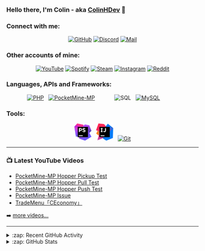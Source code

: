 ### Hello there, I'm Colin - aka [ColinHDev](https://github.com/ColinHDev) 👋

### Connect with me:

<p align="center">
	<a href="https://github.com/ColinHDev"><img src="https://img.icons8.com/bubbles/60/000000/github.png" alt="GitHub"/></a>
	<a href="https://discord.com/invite/cAYKEtaqnp"><img src="https://img.icons8.com/bubbles/60/000000/discord.png" alt="Discord"/></a>
	<a href="mailto:colinh.2911@gmail.com"><img src="https://img.icons8.com/bubbles/60/000000/gmail-new.png" alt="Mail"/></a>
</p>

### Other accounts of mine:

<p align="center">
	<a href="https://youtube.com/ColinHDev"><img src="https://img.icons8.com/bubbles/60/000000/youtube.png" alt="YouTube"/></a>
	<a href="https://open.spotify.com/user/31hlddslorcsvco4j3wipgvt67pm?si=9c143b633e75472b"><img src="https://img.icons8.com/bubbles/60/000000/spotify.png" alt="Spotify"/></a>
	<a href="https://steamcommunity.com/id/ColinHDev/"><img src="https://img.icons8.com/bubbles/60/000000/steam.png" alt="Steam"/></a>
	<a href="https://www.instagram.com/colinhdev/"><img src="https://img.icons8.com/bubbles/60/000000/instagram-new--v2.png" alt="Instagram"/></a>
	<a href="https://www.reddit.com/user/ColinHDev/"><img src="https://img.icons8.com/bubbles/60/000000/reddit.png" alt="Reddit"/></a>
</p>

### Languages, APIs and Frameworks:

<p align="center">
	<a href="https://php.net"><img src="https://img.icons8.com/dusk/50/000000/php-logo.png" alt="PHP"/></a> &nbsp
	<a href="https://pmmp.io"><img src="https://avatars.githubusercontent.com/u/3150836?s=200&v=4" width="42" alt="PocketMine-MP"/></a> &nbsp &nbsp &nbsp &nbsp &nbsp &nbsp
	<img src="https://img.icons8.com/external-soft-fill-juicy-fish/50/000000/external-sql-coding-and-development-soft-fill-soft-fill-juicy-fish.png" alt="SQL"/> &nbsp
	<a href="https://www.mysql.com"><img src="https://img.icons8.com/color/50/000000/mysql-logo.png" alt="MySQL"/></a> &nbsp &nbsp &nbsp &nbsp &nbsp &nbsp
</p>

### Tools:

<p align="center">
	<a href="https://www.jetbrains.com/phpstorm/"><img src="https://raw.githubusercontent.com/JetBrains/logos/96b4e064be1c0c0bee9e0636c925d10aa64732b6/web/phpstorm/phpstorm.svg" width="45" alt="PhpStorm"/></a> &nbsp
	<a href="https://www.jetbrains.com/idea/"><img src="https://raw.githubusercontent.com/JetBrains/logos/96b4e064be1c0c0bee9e0636c925d10aa64732b6/web/intellij-idea/intellij-idea.svg" width="45" alt="IntelliJ IDEA"/></a> &nbsp
	<a href="https://git-scm.com/"><img src="https://img.icons8.com/color/50/000000/git.png" alt="Git"/></a>
</p>

---

### 📺 Latest YouTube Videos
<!-- YOUTUBE:START -->
- [PocketMine-MP Hopper Pickup Test](https://www.youtube.com/watch?v=hVEPiK9KWkA)
- [PocketMine-MP Hopper Pull Test](https://www.youtube.com/watch?v=6NWvr6Kv88E)
- [PocketMine-MP Hopper Push Test](https://www.youtube.com/watch?v=4gSyuViaPaU)
- [PocketMine-MP Issue](https://www.youtube.com/watch?v=WZJLEkgbNUM)
- [TradeMenu「CEconomy」](https://www.youtube.com/watch?v=ed4_q23Zanc)
<!-- YOUTUBE:END -->
➡️ [more videos...](https://youtube.com/ColinHDev)

---

<details>
  <summary>:zap: Recent GitHub Activity</summary>

<!--START_SECTION:activity-->
1. 🎉 Merged PR [#44](https://github.com/ColinHDev/AuD_Contest/pull/44) in [ColinHDev/AuD_Contest](https://github.com/ColinHDev/AuD_Contest)
2. 🎉 Merged PR [#43](https://github.com/ColinHDev/AuD_Contest/pull/43) in [ColinHDev/AuD_Contest](https://github.com/ColinHDev/AuD_Contest)
3. 💪 Opened PR [#43](https://github.com/ColinHDev/AuD_Contest/pull/43) in [ColinHDev/AuD_Contest](https://github.com/ColinHDev/AuD_Contest)
4. 🎉 Merged PR [#42](https://github.com/ColinHDev/AuD_Contest/pull/42) in [ColinHDev/AuD_Contest](https://github.com/ColinHDev/AuD_Contest)
5. 💪 Opened PR [#42](https://github.com/ColinHDev/AuD_Contest/pull/42) in [ColinHDev/AuD_Contest](https://github.com/ColinHDev/AuD_Contest)
6. 🎉 Merged PR [#41](https://github.com/ColinHDev/AuD_Contest/pull/41) in [ColinHDev/AuD_Contest](https://github.com/ColinHDev/AuD_Contest)
7. 💪 Opened PR [#41](https://github.com/ColinHDev/AuD_Contest/pull/41) in [ColinHDev/AuD_Contest](https://github.com/ColinHDev/AuD_Contest)
8. 🎉 Merged PR [#40](https://github.com/ColinHDev/AuD_Contest/pull/40) in [ColinHDev/AuD_Contest](https://github.com/ColinHDev/AuD_Contest)
9. 🎉 Merged PR [#38](https://github.com/ColinHDev/AuD_Contest/pull/38) in [ColinHDev/AuD_Contest](https://github.com/ColinHDev/AuD_Contest)
10. 💪 Opened PR [#38](https://github.com/ColinHDev/AuD_Contest/pull/38) in [ColinHDev/AuD_Contest](https://github.com/ColinHDev/AuD_Contest)
<!--END_SECTION:activity-->

</details>

<details>
  <summary>:zap: GitHub Stats</summary>

  <img alt="ColinHDev's GitHub Stats" src="https://github-readme-stats.vercel.app/api?username=ColinHDev&theme=dark&count_private=true&show_icons=true&hide_rank=true&include_all_commits=true" />
  <img alt="ColinHDev's GitHub Stats" src="https://github-readme-stats.vercel.app/api/top-langs/?username=ColinHDev&theme=dark&show_icons=true" />
  <img alt="ColinHDev's GitHub Stats" src="https://github-profile-trophy.vercel.app/?username=ColinHDev&theme=darkhub" />

</details>
